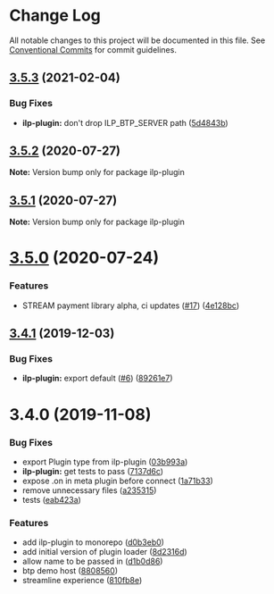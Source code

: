 # Change Log

All notable changes to this project will be documented in this file.
See [Conventional Commits](https://conventionalcommits.org) for commit guidelines.

## [3.5.3](https://github.com/interledgerjs/interledgerjs/compare/ilp-plugin@3.5.2...ilp-plugin@3.5.3) (2021-02-04)


### Bug Fixes

* **ilp-plugin:** don't drop ILP_BTP_SERVER path ([5d4843b](https://github.com/interledgerjs/interledgerjs/commit/5d4843b947c8b1bb4237ff83083c084b71620a52))





## [3.5.2](https://github.com/interledgerjs/interledgerjs/compare/ilp-plugin@3.5.1...ilp-plugin@3.5.2) (2020-07-27)

**Note:** Version bump only for package ilp-plugin





## [3.5.1](https://github.com/interledgerjs/interledgerjs/compare/ilp-plugin@3.5.0...ilp-plugin@3.5.1) (2020-07-27)

**Note:** Version bump only for package ilp-plugin





# [3.5.0](https://github.com/interledgerjs/interledgerjs/compare/ilp-plugin@3.4.1...ilp-plugin@3.5.0) (2020-07-24)


### Features

* STREAM payment library alpha, ci updates ([#17](https://github.com/interledgerjs/interledgerjs/issues/17)) ([4e128bc](https://github.com/interledgerjs/interledgerjs/commit/4e128bcee372144c1324a73e8b51223a0b133f2e))





## [3.4.1](https://github.com/interledgerjs/interledgerjs/compare/ilp-plugin@3.4.0...ilp-plugin@3.4.1) (2019-12-03)


### Bug Fixes

* **ilp-plugin:** export default ([#6](https://github.com/interledgerjs/interledgerjs/issues/6)) ([89261e7](https://github.com/interledgerjs/interledgerjs/commit/89261e7))





# 3.4.0 (2019-11-08)


### Bug Fixes

* export Plugin type from ilp-plugin ([03b993a](https://github.com/interledgerjs/interledgerjs/commit/03b993a))
* **ilp-plugin:** get tests to pass ([7137d6c](https://github.com/interledgerjs/interledgerjs/commit/7137d6c))
* expose .on in meta plugin before connect ([1a71b33](https://github.com/interledgerjs/interledgerjs/commit/1a71b33))
* remove unnecessary files ([a235315](https://github.com/interledgerjs/interledgerjs/commit/a235315))
* tests ([eab423a](https://github.com/interledgerjs/interledgerjs/commit/eab423a))


### Features

* add ilp-plugin to monorepo ([d0b3eb0](https://github.com/interledgerjs/interledgerjs/commit/d0b3eb0))
* add initial version of plugin loader ([8d2316d](https://github.com/interledgerjs/interledgerjs/commit/8d2316d))
* allow name to be passed in ([d1b0d86](https://github.com/interledgerjs/interledgerjs/commit/d1b0d86))
* btp demo host ([8808560](https://github.com/interledgerjs/interledgerjs/commit/8808560))
* streamline experience ([810fb8e](https://github.com/interledgerjs/interledgerjs/commit/810fb8e))
